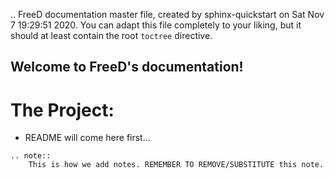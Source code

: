 .. FreeD documentation master file, created by
   sphinx-quickstart on Sat Nov  7 19:29:51 2020.
   You can adapt this file completely to your liking, but it should at least
   contain the root `toctree` directive.

## Welcome to FreeD's documentation!

# The Project:


* README will come here first...

```eval_rst
.. note::
    This is how we add notes. REMEMBER TO REMOVE/SUBSTITUTE this note.
```